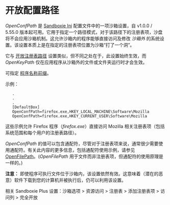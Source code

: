 # 开放配置路径

_OpenConfPath_ 是 [Sandboxie Ini](SandboxieIni.md) 配置文件中的一项沙箱设置，自 v1.0.0 / 5.55.0 版本起可用。它用于指定一个路径模式，对于该路径下的注册表项，沙盘将不会应用沙箱机制。这允许沙箱内的程序能够直接访问及修改 _沙箱外_ 的系统设置。该设置本质上是在指定的注册表项位置为沙箱“打了一个洞”。

它与 [开放注册表路径](OpenKeyPath.md) 设置类似，但不同之处在于，此设置始终生效，而 _OpenKeyPath_ 仅在应用程序从沙箱外的文件或文件夹运行时才会生效。

可指定 [程序名称前缀](ProgramNamePrefix.md)。

示例：
```
   .
   .
   .
   [DefaultBox]
   OpenConfPath=firefox.exe,HKEY_LOCAL_MACHINE\Software\Mozilla
   OpenConfPath=firefox.exe,HKEY_CURRENT_USER\Software\Mozilla
```

这些示例允许 Firefox 程序（_firefox.exe_）直接访问 Mozilla 相关注册表项（包括系统范围和每个用户的注册表路径）。

_OpenConfPath_ 的值可以包含通配符，尽管对于注册表项来说，通常很少需要使用通配符。有关此内容的更多信息，包括通配符使用示例，请参见 [OpenFilePath](OpenFilePath.md)。(_OpenFilePath_ 用于文件而非注册表项，但通配符的使用原理是一样的。)

**注意：** 即使程序可执行文件位于沙箱内，该设置依然有效。这意味着（潜在的恶意）软件下载到您的计算机并被执行后，仍可以利用该设置。

相关 Sandboxie Plus 设置：沙箱选项 > 资源访问 > 注册表 > 添加注册表项 > 访问列 > 完全开放
